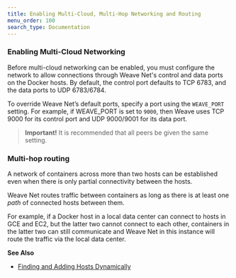 ```yaml
---
title: Enabling Multi-Cloud, Multi-Hop Networking and Routing
menu_order: 100
search_type: Documentation
---
```



### Enabling Multi-Cloud Networking

Before multi-cloud networking can be enabled, you must configure the network to allow 
connections through Weave Net's control and data ports on the Docker hosts. By default, the 
control port defaults to TCP 6783, and the data ports to 
UDP 6783/6784. 

To override Weave Net’s default ports, specify a port using 
the `WEAVE_PORT` setting. For example, if WEAVE_PORT is 
set to `9000`, then Weave uses TCP 9000 for its control 
port and UDP 9000/9001 for its data port. 

>**Important!** It is recommended that all peers be given 
the same setting.


### Multi-hop routing

A network of containers across more than two hosts can be 
established even when there is only partial connectivity 
between the hosts. 

Weave Net routes traffic between containers as long as 
there is at least one *path* of connected hosts 
between them.

For example, if a Docker host in a local data center can 
connect to hosts in GCE and EC2, but the latter two cannot 
connect to each other, containers in the latter two can 
still communicate and Weave Net in this instance will route the 
traffic via the local data center.

**See Also** 

 * [Finding and Adding Hosts Dynamically](/site/using-weave/finding-adding-hosts-dynamically.md)


